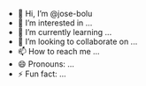 - 👋 Hi, I’m @jose-bolu
- 👀 I’m interested in ...
- 🌱 I’m currently learning ...
- 💞️ I’m looking to collaborate on ...
- 📫 How to reach me ...
- 😄 Pronouns: ...
- ⚡ Fun fact: ...

<!---
jose-bolu/jose-bolu is a ✨ special ✨ repository because its `README.md` (this file) appears on your GitHub profile.
You can click the Preview link to take a look at your changes.
--->
